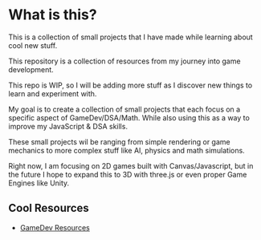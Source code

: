 # What is this?

This is a collection of small projects that I have made while learning about cool new stuff.

This repository is a collection of resources from my journey into game development.

This repo is WIP, so I will be adding more stuff as I discover new things to learn and experiment with.

My goal is to create a collection of small projects that each focus on a specific aspect of GameDev/DSA/Math.
While also using this as a way to improve my JavaScript & DSA skills.

These small projects wil be ranging from simple rendering or game mechanics to more complex stuff like AI, physics and math simulations.

Right now, I am focusing on 2D games built with Canvas/Javascript, but in the future I hope to expand this to 3D with three.js or even proper Game Engines like Unity.

## Cool Resources 

- [GameDev Resources](https://github.com/romikW/gamedev-resources)

